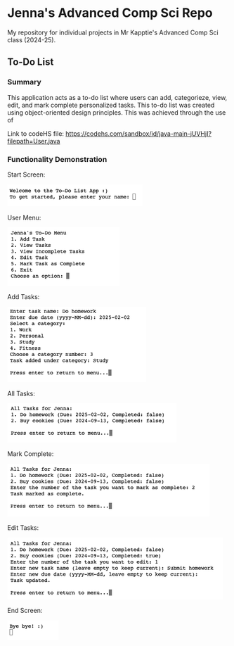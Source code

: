 # Jenna's Advanced Comp Sci Repo
My repository for individual projects in Mr Kapptie's Advanced Comp Sci class (2024-25).

## To-Do List

### Summary

This application acts as a to-do list where users can add, categorieze, view, edit, and mark complete personalized tasks. This to-do list was created using object-oriented design principles. This was achieved through the use of 

Link to codeHS file: https://codehs.com/sandbox/id/java-main-jUVHjI?filepath=User.java

### Functionality Demonstration

Start Screen:

<img src="https://github.com/eebic/AdvancedCompSci/blob/main/img/ToDoList/TDLstartScreen.png?raw=true"/>

User Menu: 

<img src="https://github.com/eebic/AdvancedCompSci/blob/main/img/ToDoList/TDLmenu.png?raw=true"/>

Add Tasks:

<img src="https://github.com/eebic/AdvancedCompSci/blob/main/img/ToDoList/TDLaddTask.png?raw=true"/>

All Tasks:

<img src="https://github.com/eebic/AdvancedCompSci/blob/main/img/ToDoList/TDLallTasks.png?raw=true"/>

Mark Complete:

<img src="https://github.com/eebic/AdvancedCompSci/blob/main/img/ToDoList/TDLmarkComplete.png?raw=true"/>

Edit Tasks:

<img src="https://github.com/eebic/AdvancedCompSci/blob/main/img/ToDoList/TDLeditTasks.png?raw=true"/>

End Screen:

<img src="https://github.com/eebic/AdvancedCompSci/blob/main/img/ToDoList/TDLendScreen.png?raw=true"/>





